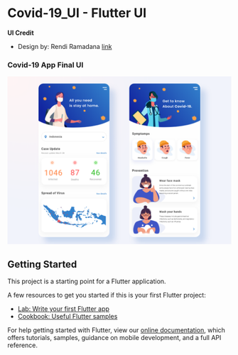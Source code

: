 # Covid-19_UI - Flutter UI

**UI Credit**

- Design by: Rendi Ramadana [link](https://www.uplabs.com/posts/coronavirus-information-concept)

### Covid-19 App Final UI

![App UI](/covid_19.png)


## Getting Started

This project is a starting point for a Flutter application.

A few resources to get you started if this is your first Flutter project:

- [Lab: Write your first Flutter app](https://flutter.dev/docs/get-started/codelab)
- [Cookbook: Useful Flutter samples](https://flutter.dev/docs/cookbook)

For help getting started with Flutter, view our
[online documentation](https://flutter.dev/docs), which offers tutorials,
samples, guidance on mobile development, and a full API reference.
